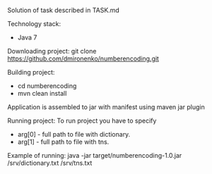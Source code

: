 Solution of task described in TASK.md

Technology stack:
- Java 7

Downloading project:
git clone https://github.com/dmironenko/numberencoding.git

Building project:
 - cd numberencoding
 - mvn clean install

Application is assembled to jar with manifest using maven jar plugin

Running project:
To run project you have to specify
- arg[0] - full path to file with dictionary.
- arg[1] - full path to file with tns.

Example of running:
java -jar target/numberencoding-1.0.jar /srv/dictionary.txt /srv/tns.txt
